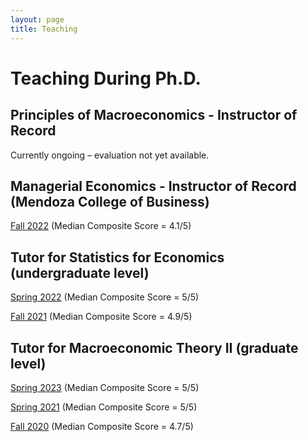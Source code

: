 ```yaml
---
layout: page
title: Teaching
---
```

# Teaching During Ph.D.

## Principles of Macroeconomics - Instructor of Record

Currently ongoing – evaluation not yet available.

## Managerial Economics - Instructor of Record (Mendoza College of Business)

[Fall 2022](/uploads/Instructor_History_managerial.pdf) (Median Composite Score = 4.1/5)

## Tutor for Statistics for Economics (undergraduate level)

[Spring 2022](/uploads/Instructor_History_stats_2022.pdf) (Median Composite Score = 5/5)

[Fall 2021](/uploads/Instructor_History_stats_2021.pdf) (Median Composite Score = 4.9/5)

## Tutor for Macroeconomic Theory II (graduate level)

[Spring 2023](/uploads/Instructor_History_macro_2_2023.pdf) (Median Composite Score = 5/5)

[Spring 2021](/uploads/Instructor_History_macro_2_2021.pdf) (Median Composite Score = 5/5)

[Fall 2020](/uploads/Instructor_History_macro_1_2020.pdf)   (Median Composite Score = 4.7/5)

